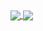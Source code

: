 <!--
**ferrazpedro/ferrazpedro** is a ✨ _special_ ✨ repository because its `README.md` (this file) appears on your GitHub profile.

Here are some ideas to get you started:

- 🔭 I’m currently working on ...
- 🌱 I’m currently learning ...
- 👯 I’m looking to collaborate on ...
- 🤔 I’m looking for help with ...
- 💬 Ask me about ...
- 📫 How to reach me: ...
- 😄 Pronouns: ...
- ⚡ Fun fact: ...
-->

<a href="https://github.com/ferrazpedro">
  <img align="center" src="https://github-readme-stats.vercel.app/api?username=ferrazpedro&show_icons=true&theme=gruvbox&count_private=true" />
</a>
<a href="https://github.com/ferrazpedro">
  <img align="center" src="https://github-readme-stats.vercel.app/api/top-langs/?username=ferrazpedro&theme=gruvbox&layout=compact" />
</a>
